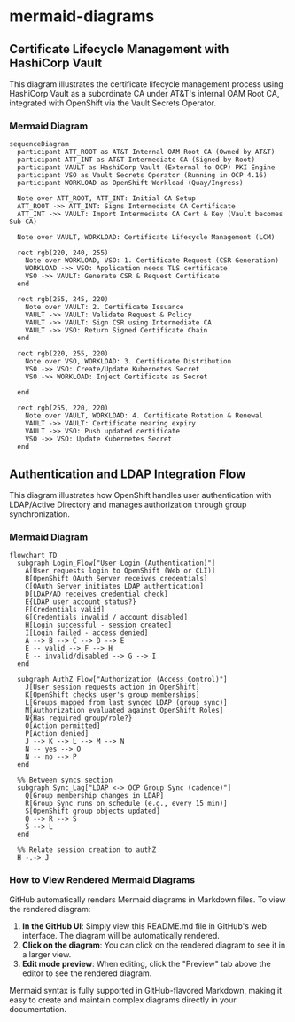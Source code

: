 # mermaid-diagrams

## Certificate Lifecycle Management with HashiCorp Vault

This diagram illustrates the certificate lifecycle management process using HashiCorp Vault as a subordinate CA under AT&T's internal OAM Root CA, integrated with OpenShift via the Vault Secrets Operator.

### Mermaid Diagram

```mermaid
sequenceDiagram
  participant ATT_ROOT as AT&T Internal OAM Root CA (Owned by AT&T)
  participant ATT_INT as AT&T Intermediate CA (Signed by Root)
  participant VAULT as HashiCorp Vault (External to OCP) PKI Engine
  participant VSO as Vault Secrets Operator (Running in OCP 4.16)
  participant WORKLOAD as OpenShift Workload (Quay/Ingress)

  Note over ATT_ROOT, ATT_INT: Initial CA Setup
  ATT_ROOT ->> ATT_INT: Signs Intermediate CA Certificate
  ATT_INT ->> VAULT: Import Intermediate CA Cert & Key (Vault becomes Sub-CA)

  Note over VAULT, WORKLOAD: Certificate Lifecycle Management (LCM)

  rect rgb(220, 240, 255)
    Note over WORKLOAD, VSO: 1. Certificate Request (CSR Generation)
    WORKLOAD ->> VSO: Application needs TLS certificate
    VSO ->> VAULT: Generate CSR & Request Certificate
  end

  rect rgb(255, 245, 220)
    Note over VAULT: 2. Certificate Issuance
    VAULT ->> VAULT: Validate Request & Policy
    VAULT ->> VAULT: Sign CSR using Intermediate CA
    VAULT ->> VSO: Return Signed Certificate Chain
  end

  rect rgb(220, 255, 220)
    Note over VSO, WORKLOAD: 3. Certificate Distribution
    VSO ->> VSO: Create/Update Kubernetes Secret
    VSO ->> WORKLOAD: Inject Certificate as Secret
    
  end

  rect rgb(255, 220, 220)
    Note over VAULT, WORKLOAD: 4. Certificate Rotation & Renewal
    VAULT ->> VAULT: Certificate nearing expiry
    VAULT ->> VSO: Push updated certificate
    VSO ->> VSO: Update Kubernetes Secret
  end
```

## Authentication and LDAP Integration Flow

This diagram illustrates how OpenShift handles user authentication with LDAP/Active Directory and manages authorization through group synchronization.

### Mermaid Diagram

```mermaid
flowchart TD
  subgraph Login_Flow["User Login (Authentication)"]
    A[User requests login to OpenShift (Web or CLI)]
    B[OpenShift OAuth Server receives credentials]
    C[OAuth Server initiates LDAP authentication]
    D[LDAP/AD receives credential check]
    E{LDAP user account status?}
    F[Credentials valid]
    G[Credentials invalid / account disabled]
    H[Login successful - session created]
    I[Login failed - access denied]
    A --> B --> C --> D --> E
    E -- valid --> F --> H
    E -- invalid/disabled --> G --> I
  end

  subgraph AuthZ_Flow["Authorization (Access Control)"]
    J[User session requests action in OpenShift]
    K[OpenShift checks user's group memberships]
    L[Groups mapped from last synced LDAP (group sync)]
    M[Authorization evaluated against OpenShift Roles]
    N{Has required group/role?}
    O[Action permitted]
    P[Action denied]
    J --> K --> L --> M --> N
    N -- yes --> O
    N -- no --> P
  end

  %% Between syncs section
  subgraph Sync_Lag["LDAP <-> OCP Group Sync (cadence)"]
    Q[Group membership changes in LDAP]
    R[Group Sync runs on schedule (e.g., every 15 min)]
    S[OpenShift group objects updated]
    Q --> R --> S
    S --> L
  end

  %% Relate session creation to authZ
  H -.-> J
```

### How to View Rendered Mermaid Diagrams

GitHub automatically renders Mermaid diagrams in Markdown files. To view the rendered diagram:

1. **In the GitHub UI**: Simply view this README.md file in GitHub's web interface. The diagram will be automatically rendered.
2. **Click on the diagram**: You can click on the rendered diagram to see it in a larger view.
3. **Edit mode preview**: When editing, click the "Preview" tab above the editor to see the rendered diagram.

Mermaid syntax is fully supported in GitHub-flavored Markdown, making it easy to create and maintain complex diagrams directly in your documentation.
